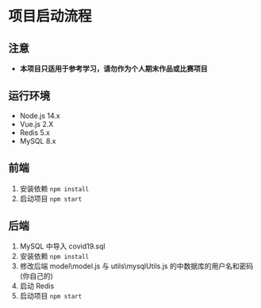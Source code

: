 # 项目启动流程

## 注意

+ **本项目只适用于参考学习，请勿作为个人期末作品或比赛项目**

## 运行环境

+ Node.js 14.x
+ Vue.js 2.X
+ Redis 5.x
+ MySQL 8.x

## 前端

1. 安装依赖 `npm install`
2. 启动项目 `npm start`

## 后端

1. MySQL 中导入 covid19.sql
2. 安装依赖 `npm install`
3. 修改后端 model\model.js 与 utils\mysqlUtils.js 的中数据库的用户名和密码 (你自己的)
4. 启动 Redis
5. 启动项目 `npm start`

## 
